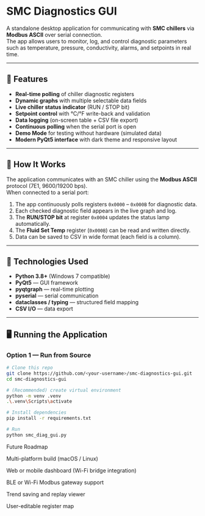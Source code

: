 # SMC Diagnostics GUI

A standalone desktop application for communicating with **SMC chillers** via **Modbus ASCII** over serial connection.  
The app allows users to monitor, log, and control diagnostic parameters such as temperature, pressure, conductivity, alarms, and setpoints in real time.

---

## 🔧 Features

- **Real-time polling** of chiller diagnostic registers  
- **Dynamic graphs** with multiple selectable data fields  
- **Live chiller status indicator** (RUN / STOP bit)  
- **Setpoint control** with °C/°F write-back and validation  
- **Data logging** (on-screen table + CSV file export)  
- **Continuous polling** when the serial port is open  
- **Demo Mode** for testing without hardware (simulated data)  
- **Modern PyQt5 interface** with dark theme and responsive layout  

---

## 🧠 How It Works

The application communicates with an SMC chiller using the **Modbus ASCII** protocol (7E1, 9600/19200 bps).  
When connected to a serial port:

1. The app continuously polls registers `0x0000` – `0x000B` for diagnostic data.  
2. Each checked diagnostic field appears in the live graph and log.  
3. The **RUN/STOP bit** at register `0x0004` updates the status lamp automatically.  
4. The **Fluid Set Temp** register (`0x000B`) can be read and written directly.  
5. Data can be saved to CSV in wide format (each field is a column).  

---

## 🧰 Technologies Used

- **Python 3.8+** (Windows 7 compatible)
- **PyQt5** — GUI framework  
- **pyqtgraph** — real-time plotting  
- **pyserial** — serial communication  
- **dataclasses / typing** — structured field mapping  
- **CSV I/O** — data export  

---

## 🖥️ Running the Application

### Option 1 — Run from Source
```bash
# Clone this repo
git clone https://github.com/<your-username>/smc-diagnostics-gui.git
cd smc-diagnostics-gui

# (Recommended) create virtual environment
python -m venv .venv
.\.venv\Scripts\activate

# Install dependencies
pip install -r requirements.txt

# Run
python smc_diag_gui.py
```

Future Roadmap

 Multi-platform build (macOS / Linux)

 Web or mobile dashboard (Wi-Fi bridge integration)

 BLE or Wi-Fi Modbus gateway support

 Trend saving and replay viewer

 User-editable register map

